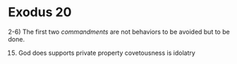 # Exodus 20


2-6) The first two _commandments_ are not behaviors to be avoided but to be done.


15) God does supports private property
covetousness is idolatry
